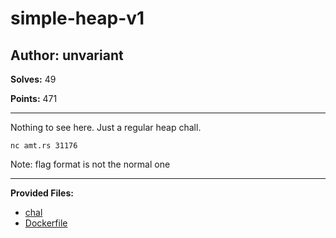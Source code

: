 # simple-heap-v1

## Author: unvariant

**Solves:** 49

**Points:** 471

---

Nothing to see here. Just a regular heap chall.

`nc amt.rs 31176`

Note: flag format is not the normal one

---

**Provided Files:**

- [chal](./chal/chal)
- [Dockerfile](./chal/Dockerfile)
